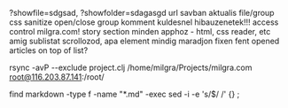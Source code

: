 ?showfile=sdgsad, ?showfolder=sdagasgd
url savban aktualis file/group
css sanitize
open/close group
komment kuldesnel hibauzenetek!!!
access control milgra.com!
story section minden apphoz - html, css reader, etc
amig sublistat scrollozod, apa element mindig maradjon fixen fent
opened articles on top of list?

rsync -avP --exclude project.clj /home/milgra/Projects/milgra.com root@116.203.87.141:/root/

find markdown -type f -name "*.md" -exec sed -i -e 's/$/   /' {} \; 
